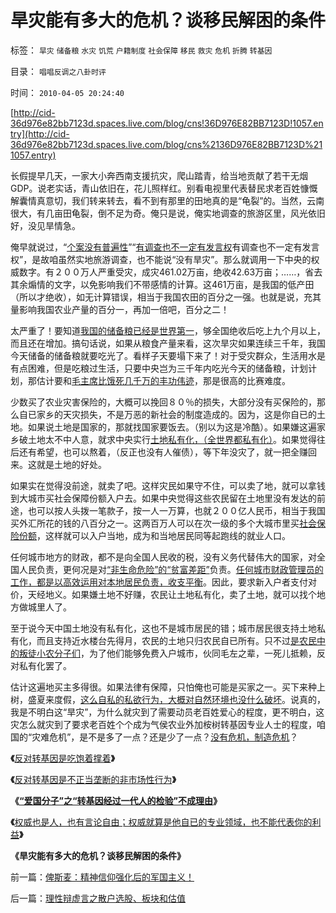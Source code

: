 # 旱灾能有多大的危机？谈移民解困的条件

标签： `旱灾` `储备粮` `水灾` `饥荒` `户籍制度` `社会保障` `移民` `救灾` `危机` `折腾` `转基因` 

目录： `唱唱反调之八卦时评`

时间： `2010-04-05 20:24:40`

[http://cid-36d976e82bb7123d.spaces.live.com/blog/cns!36D976E82BB7123D!1057.entry](http://cid-36d976e82bb7123d.spaces.live.com/blog/cns%2136D976E82BB7123D%211057.entry)

长假提早几天，一家大小奔西南支援抗灾，爬山踏青，给当地贡献了若干无烟GDP。说老实话，青山依旧在，花儿照样红。别看电视里代表替民求老百姓慷慨解囊情真意切，我们转来转去，看不到有那里的田地真的是“龟裂”的。当然，云南很大，有几亩田龟裂，倒不足为奇。俺只是说，俺实地调查的旅游区里，风光依旧好，没见旱情急。

俺早就说过，“[个案没有普遍性](../../../2010/3/16/个案不具备历史实证意义.md)”“[有调查也不一定有发言权](../../../2009/4/4/期望，预期和选择性体验；有调查也没有发言权.md)有调查也不一定有发言权”，是故咱虽然实地旅游调查，也不能说“没有旱灾”。那么就调用一下中央的权威数字。有２００万人严重受灾，成灾461.02万亩，绝收42.63万亩；……，省去其余煽情的文字，以免影响我们不带感情的计算。这461万亩，是我国的低产田（所以才绝收），如无计算错误，相当于我国农田的百分之一强。也就是说，充其量影响我国农业产量的百分一，再加一倍吧，百分之二！

太严重了！要知道[我国的储备粮已经是世界第一](../../../2009/1/4/能源就是粮食之茅于轼理论解释了中国粮食怪现象.md)，够全国绝收后吃上九个月以上，而且还在增加。搞句话说，如果从粮食产量来看，这次旱灾如果连续三千年，我国今天储备的储备粮就要吃光了。看样子天要塌下来了！对于受灾群众，生活用水是有点困难，但是吃粮过生活，只要中央岂为三千年内吃光今天的储备粮，计划计划，那估计要和[毛主席比饿死几千万的丰功伟迹](../../../2009/8/2/英属孟加拉两次大饥荒和经济学家的良心.md)，那是很高的比赛难度。

少数买了农业灾害保险的，大概可以挽回８０％的损失，大部分没有买保险的，那么自已家乡的天灾损失，不是万恶的新社会的制度造成的。因为，这是你自已的土地。如果说土地是国家的，那就找国家要饭去。（别以为这是冷酷）。如果嫌这遍家乡破土地太不中人意，就求中央实行[土地私有化，（全世界都私有化）](../../../2009/7/18/私有化正确的名称是市场经济的去特权化.md)。如果觉得往后还有希望，也可以熬着，（反正也没有人催债），等下年没灾了，就一把全赚回来。这就是土地的好处。

如果实在觉得没前途，就卖了吧。这样灾民如果守不住，可以卖了地，就可以拿钱到大城市买社会保障份额入户去。如果中央觉得这些农民留在土地里没有发达的前途，也可以按人头拨一笔款子，按一人一万算，也就２００亿人民币，相当于我国买外汇所花的钱的八百分之一。这两百万人可以在次一级的多个大城市里买[社会保险份额](../../../2009/2/26/社会保障有三个原则一种义务.md)，这样就可以入户当地，成为和当地居民同等起跑线的就业人口。

任何城市地方的财政，都不是向全国人民收的税，没有义务代替伟大的国家，对全国人民负责，更何况是对[“非生命危险”的“贫富差距”](../../../2009/10/26/地区差别是户籍制度合理性的充分理由.md)负责。[任何城市财政管理员的工作，都是以高效运用对本地居民负责，收支平衡](../../../2009/9/1/为什么地方财政社会保障排外是理所当然的.md)。因此，要求新入户者支付对价，天经地义。如果嫌土地不好赚，农民让土地私有化，卖了土地，就可以找个地方做城里人了。

至于说今天中国土地没有私有化，这也不是城市居民的错；城市居民很支持土地私有化，而且支持近水楼台先得月，农民的土地只归农民自已所有。只不过[是农民中的叛徒小农分子们](../../../2010/2/1/老百姓不是邪恶的免疫体.md)，为了他们能够免费入户城市，伙同毛左之辈，一死儿抵赖，反对私有化罢了。

估计这遍地买主多得很。如果法律有保障，只怕俺也可能是买家之一。买下来种上树，盛夏来度假，[这么自私的私欲行为，大概对自然环境也没什么破坏](../../../2009/12/31/小农意识的“自然主义”是落后的共同根源.md)。说真的，我是不明白这“旱灾”，为什么就灾到了需要动员老百姓爱心的程度，更不明白，这灾怎么就灾到了要求老百姓个个成为气侯农业外加桉树转基因专业人士的程度，咱国的“灾难危机”，是不是多了一点？还是少了一点？[没有危机，制造危机](../../../2009/11/28/危机管理有成本边界，不值得“不惜一切代价避免危机”.md)？

**《**[反对转基因是吃饱着撑着](../../../2010/2/11/反对转基因是吃饱着撑着.md)**》**

**《**[反对转基因是不正当垄断的非市场性行为](../../../2010/2/12/反对转基因是不正当垄断的非市场性行为.md)**》**

**《[“爱国分子”之“转基因经过一代人的检验”不成理由](../../../2010/3/4/“爱国分子”之“转基因经过一代人的检验”不成理由.md)》**

**《**[权威也是人，也有言论自由；权威就算是他自已的专业领域，也不能代表你的利益](../../../2010/3/5/权威同样有胡说八道的平等权力.md)**》**

**《旱灾能有多大的危机？谈移民解困的条件》**



前一篇：[俾斯麦：精神信仰强化后的军国主义！](../../../2010/3/30/俾斯麦：精神信仰强化后的军国主义！.md)

后一篇：[理性辩虚言之散户选股、板块和估值](../../../2010/4/5/理性辩虚言之散户选股、板块和估值.md)
